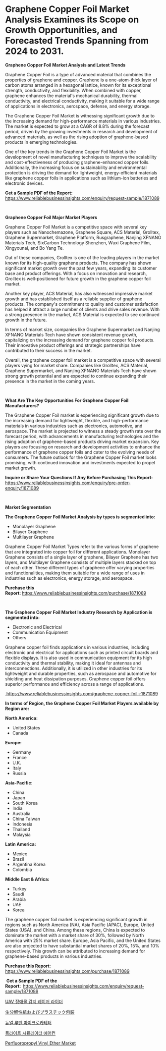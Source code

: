 <p><h1>Graphene Copper Foil Market Analysis Examines its Scope on Growth Opportunities, and Forecasted Trends Spanning from 2024 to 2031.</h1></p><p><strong>Graphene Copper Foil Market Analysis and Latest Trends</strong></p>
<p><p>Graphene Copper Foil is a type of advanced material that combines the properties of graphene and copper. Graphene is a one-atom-thick layer of carbon atoms arranged in a hexagonal lattice, known for its exceptional strength, conductivity, and flexibility. When combined with copper, graphene enhances the material's mechanical durability, thermal conductivity, and electrical conductivity, making it suitable for a wide range of applications in electronics, aerospace, defense, and energy storage.</p><p>The Graphene Copper Foil Market is witnessing significant growth due to the increasing demand for high-performance materials in various industries. The market is expected to grow at a CAGR of 8.8% during the forecast period, driven by the growing investments in research and development of advanced materials, as well as the rising adoption of graphene-based products in emerging technologies.</p><p>One of the key trends in the Graphene Copper Foil Market is the development of novel manufacturing techniques to improve the scalability and cost-effectiveness of producing graphene-enhanced copper foils. Additionally, the increasing focus on sustainability and environmental protection is driving the demand for lightweight, energy-efficient materials like graphene copper foils in applications such as lithium-ion batteries and electronic devices.</p></p>
<p><strong>Get a Sample PDF of the Report:&nbsp;</strong> <a href="https://www.reliablebusinessinsights.com/enquiry/request-sample/1871089">https://www.reliablebusinessinsights.com/enquiry/request-sample/1871089</a></p>
<p>&nbsp;</p>
<p><strong>Graphene Copper Foil Major Market Players</strong></p>
<p><p>Graphene Copper Foil Market is a competitive space with several key players such as Nanochemazone, Graphene Square, ACS Material, Grolltex, Graphene Supermarket, Graphene Platform, Rusgraphene, Nanjing XFNANO Materials Tech, SixCarbon Technology Shenzhen, Wuxi Graphene Film, Xingyounai, and Bo Yang Te.</p><p>Out of these companies, Grolltex is one of the leading players in the market known for its high-quality graphene products. The company has shown significant market growth over the past few years, expanding its customer base and product offerings. With a focus on innovation and research, Grolltex is well-positioned for future growth in the graphene copper foil market.</p><p>Another key player, ACS Material, has also witnessed impressive market growth and has established itself as a reliable supplier of graphene products. The company's commitment to quality and customer satisfaction has helped it attract a large number of clients and drive sales revenue. With a strong presence in the market, ACS Material is expected to see continued growth in the future.</p><p>In terms of market size, companies like Graphene Supermarket and Nanjing XFNANO Materials Tech have shown consistent revenue growth, capitalizing on the increasing demand for graphene copper foil products. Their innovative product offerings and strategic partnerships have contributed to their success in the market.</p><p>Overall, the graphene copper foil market is a competitive space with several players vying for market share. Companies like Grolltex, ACS Material, Graphene Supermarket, and Nanjing XFNANO Materials Tech have shown strong growth potential and are expected to continue expanding their presence in the market in the coming years.</p></p>
<p>&nbsp;</p>
<p><strong>What Are The Key Opportunities For Graphene Copper Foil Manufacturers?</strong></p>
<p><p>The Graphene Copper Foil market is experiencing significant growth due to the increasing demand for lightweight, flexible, and high-performance materials in various industries such as electronics, automotive, and aerospace. The market is projected to witness a steady growth rate over the forecast period, with advancements in manufacturing technologies and the rising adoption of graphene-based products driving market expansion. Key players are focusing on research and development activities to enhance the performance of graphene copper foils and cater to the evolving needs of consumers. The future outlook for the Graphene Copper Foil market looks promising, with continued innovation and investments expected to propel market growth.</p></p>
<p><strong>Inquire or Share Your Questions If Any Before Purchasing This Report:</strong> <a href="https://www.reliablebusinessinsights.com/enquiry/pre-order-enquiry/1871089">https://www.reliablebusinessinsights.com/enquiry/pre-order-enquiry/1871089</a></p>
<p>&nbsp;</p>
<p><strong>Market Segmentation</strong></p>
<p><strong>The Graphene Copper Foil Market Analysis by types is segmented into:</strong></p>
<p><ul><li>Monolayer Graphene</li><li>Bilayer Graphene</li><li>Multilayer Graphene</li></ul></p>
<p><p>Graphene Copper Foil Market Types refer to the various forms of graphene that are integrated into copper foil for different applications. Monolayer Graphene consists of a single layer of graphene, Bilayer Graphene has two layers, and Multilayer Graphene consists of multiple layers stacked on top of each other. These different types of graphene offer varying properties and functionalities, making them suitable for a wide range of uses in industries such as electronics, energy storage, and aerospace.</p></p>
<p><strong>Purchase this Report:&nbsp;</strong><a href="https://www.reliablebusinessinsights.com/purchase/1871089">https://www.reliablebusinessinsights.com/purchase/1871089</a></p>
<p>&nbsp;</p>
<p><strong>The Graphene Copper Foil Market Industry Research by Application is segmented into:</strong></p>
<p><ul><li>Electronic and Electrical</li><li>Communication Equipment</li><li>Others</li></ul></p>
<p><p>Graphene copper foil finds applications in various industries, including electronic and electrical for applications such as printed circuit boards and flexible displays. It is also used in communication equipment for its high conductivity and thermal stability, making it ideal for antennas and interconnections. Additionally, it is utilized in other industries for its lightweight and durable properties, such as aerospace and automotive for shielding and heat dissipation purposes. Graphene copper foil offers superior performance and efficiency across a range of applications.</p></p>
<p><a href="https://www.reliablebusinessinsights.com/graphene-copper-foil-r1871089">&nbsp;https://www.reliablebusinessinsights.com/graphene-copper-foil-r1871089</a></p>
<p><strong>In terms of Region, the Graphene Copper Foil Market Players available by Region are:</strong></p>
<p>
    <p> <strong> North America: </strong>
        <ul>
            <li>United States</li>
            <li>Canada</li>
        </ul>
        </p> 
    <p> <strong> Europe: </strong>
        <ul>
            <li>Germany</li>
            <li>France</li>
            <li>U.K.</li>
            <li>Italy</li>
            <li>Russia</li>
        </ul>
        </p> 
    <p> <strong> Asia-Pacific: </strong>
        <ul>
            <li>China</li>
            <li>Japan</li>
            <li>South Korea</li>
            <li>India</li>
            <li>Australia</li>
            <li>China Taiwan</li>
            <li>Indonesia</li>
            <li>Thailand</li>
            <li>Malaysia</li>
        </ul>
        </p> 
    <p> <strong> Latin America: </strong>
        <ul>
            <li>Mexico</li>
            <li>Brazil</li>
            <li>Argentina Korea</li>
            <li>Colombia</li>
        </ul>
        </p> 
    <p> <strong> Middle East & Africa: </strong>
        <ul>
            <li>Turkey</li>
            <li>Saudi</li>
            <li>Arabia</li>
            <li>UAE</li>
            <li>Korea</li>
        </ul>
    </p>
    </p>
<p><p>The graphene copper foil market is experiencing significant growth in regions such as North America (NA), Asia Pacific (APAC), Europe, United States (USA), and China. Among these regions, China is expected to dominate the market with a market share of 30%, followed by North America with 25% market share. Europe, Asia Pacific, and the United States are also projected to have substantial market shares of 20%, 15%, and 10% respectively. This growth can be attributed to increasing demand for graphene-based products in various industries.</p></p>
<p><strong>Purchase this Report: </strong><a href="https://www.reliablebusinessinsights.com/purchase/1871089">https://www.reliablebusinessinsights.com/purchase/1871089</a></p>
<p>&nbsp;<strong>Get a Sample PDF of the Report:&nbsp;&nbsp;</strong><a href="https://www.reliablebusinessinsights.com/enquiry/request-sample/1871089">https://www.reliablebusinessinsights.com/enquiry/request-sample/1871089</a></p>
<p><strong></strong></p>
<p><p><a href="https://github.com/vsap75a286l/Market-Research-Report-List-2/blob/main/3241009140612.md">UAV 장애물 감지 레이저 라이더</a></p><p><a href="https://medium.com/@annchovey2023/2024%E5%B9%B4%E3%81%8B%E3%82%892031%E5%B9%B4%E3%81%BE%E3%81%A7%E3%81%AE%E7%B4%84-%E3%81%AEcagr%E3%81%A7%E6%8B%A1%E5%A4%A7%E3%81%97%E3%81%A6%E3%81%84%E3%82%8B%E7%94%9F%E5%88%86%E8%A7%A3%E6%80%A7%E3%81%AE%E7%B4%99%E3%81%A8%E3%83%97%E3%83%A9%E3%82%B9%E3%83%81%E3%83%83%E3%82%AF%E5%8C%85%E8%A3%85%E5%B8%82%E5%A0%B4%E3%81%AE%E3%82%B5%E3%82%A4%E3%82%BA%E3%81%AB%E9%96%A2%E3%81%99%E3%82%8B%E6%B4%9E%E5%AF%9F-bdac0461c48a">生分解性紙およびプラスチック包装</a></p><p><a href="https://medium.com/@witoldadamczyk1904/%EA%B8%80%EB%A1%9C%EB%B2%8C-%EB%93%80%EC%96%BC-%EB%A3%A8%EB%A9%98-%EB%A7%88%EC%9D%B4%ED%81%AC%EB%A1%9C-%EC%B9%B4%ED%85%8C%ED%84%B0-%EC%82%B0%EC%97%85-%EC%9C%A0%ED%98%95-%EC%9D%91%EC%9A%A9-%EC%8B%9C%EC%9E%A5-%EC%B0%B8%EC%97%AC%EC%9E%90-%EC%A7%80%EC%97%AD%EB%B3%84-%EC%84%B1%EC%9E%A5-%EB%B6%84%EC%84%9D-%EA%B7%B8%EB%A6%AC%EA%B3%A0-%EB%AF%B8%EB%9E%98-%EC%8B%9C%EB%82%98%EB%A6%AC%EC%98%A4-2024-2031-383887e78395">듀얼 루멘 마이크로카테터</a></p><p><a href="https://github.com/Maeennan456456/Market-Research-Report-List-2/blob/main/1694322140613.md">플라이트 시뮬레이터 에어컨</a></p><p><a href="https://github.com/susanjprice2023/Market-Research-Report-List-1/blob/main/perfluoropropyl-vinyl-ether-market.md">Perfluoropropyl Vinyl Ether Market</a></p></p>
